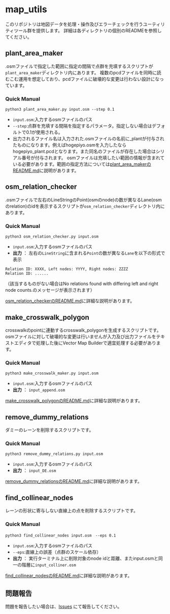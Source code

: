 # map_utils
このリポジトリは地図データを処理・操作及びエラーチェックを行うユーティリティツール群を提供します。
詳細は各ディレクトリの個別のREADMEを参照してください。

## plant_area_maker
.osmファイルで指定した範囲に指定の間隔で点群を充填するスクリプトが`plant_area_maker`ディレクトリ内にあります。
複数のpcdファイルを同時に読むこむ運用を想定しており、pcdファイルに破壊的な変更は行わない設計になっています。
### Quick Manual
`python3 plant_area_maker.py input.osm --step 0.1`
- `input.osm`:入力するosmファイルのパス
- `--step`:点群を充填する間隔を指定するパラメータ。指定しない場合はデフォルトで0.1が使用される。
- 出力されるファイル名は入力された.osmファイルの名前に_plantが付与されたものになります。例えばhogepiyo.osmを入力したならhogepiyo_plant.pcdとなります。また同名のファイルが存在した場合はシリアル番号が付与されます。
osmファイルは充填したい範囲の情報が含まれている必要があります。範囲の指定方法については[plant_area_makerのREADME.md](https://github.com/saikocar/map_utils/blob/main/plant_area_maker/README.md)に説明があります。

## osm_relation_checker
.osmファイルで左右のLineStringのPoint(osmのnode)の数が異なるLane(osmのrelation)のidを表示するスクリプトが`osm_relation_checker`ディレクトリ内にあります。
### Quick Manual
`python3 osm_relation_checker.py input.osm`
- `input.osm`:入力するosmファイルのパス
- **出力** ： 左右の`LineString`に含まれる`Point`の数が異なる`Lane`を以下の形式で表示
```
Relation ID: XXXX, Left nodes: YYYY, Right nodes: ZZZZ
Relation ID: ......
```
（該当するものがない場合はNo relations found with differing left and right node counts.のメッセージが表示されます）

[osm_relation_checkerのREADME.md](https://github.com/saikocar/map_utils/blob/main/osm_relation_checker/README.md)に詳細な説明があります。

## make_crosswalk_polygon
crosswalkのpointに連動するcrosswalk_polygonを生成するスクリプトです。
osmファイルに対して破壊的な変更は行いませんが入力及び出力ファイルをテキストエディタで処理した後にVector Map Builderで適宜処理する必要があります。
### Quick Manual
`python3 make_crosswalk_maker.py input.osm`
- `input.osm`:入力するosmファイルのパス
- **出力** ： `input_append.osm`

[make_crosswalk_polygonのREADME.md](https://github.com/saikocar/map_utils/blob/main/make_crosswalk_polygon/README.md)に詳細な説明があります。

## remove_dummy_relations
ダミーのレーンを削除するスクリプトです。
### Quick Manual
`python3 remove_dummy_relations.py input.osm`
- `input.osm`:入力するosmファイルのパス
- **出力** ： `input_DE.osm`

[remove_dummy_relationsのREADME.md](https://github.com/saikocar/map_utils/blob/main/remove_dummy_relations/README.md)に詳細な説明があります。

## find_collinear_nodes
レーンの形状に寄与しない直線上の点を削除するスクリプトです。
### Quick Manual
`python3 find_collinear_nodes input.osm　--eps 0.1`
- `input.osm`:入力するosmファイルのパス
- `--eps`:直線上の誤差（点群のスケール依存）
- **出力** ： 実行ターミナル上に削除対象のnode idと距離、またinput.osmと同一の階層に`input_colliner.osm`

[find_collinear_nodesのREADME.md](https://github.com/saikocar/map_utils/blob/main/find_collinear_nodes/README.md)に詳細な説明があります。

## 問題報告
問題を報告したい場合は、[Issues](https://github.com/saikocar/map_utils/issues) にて報告してください。
